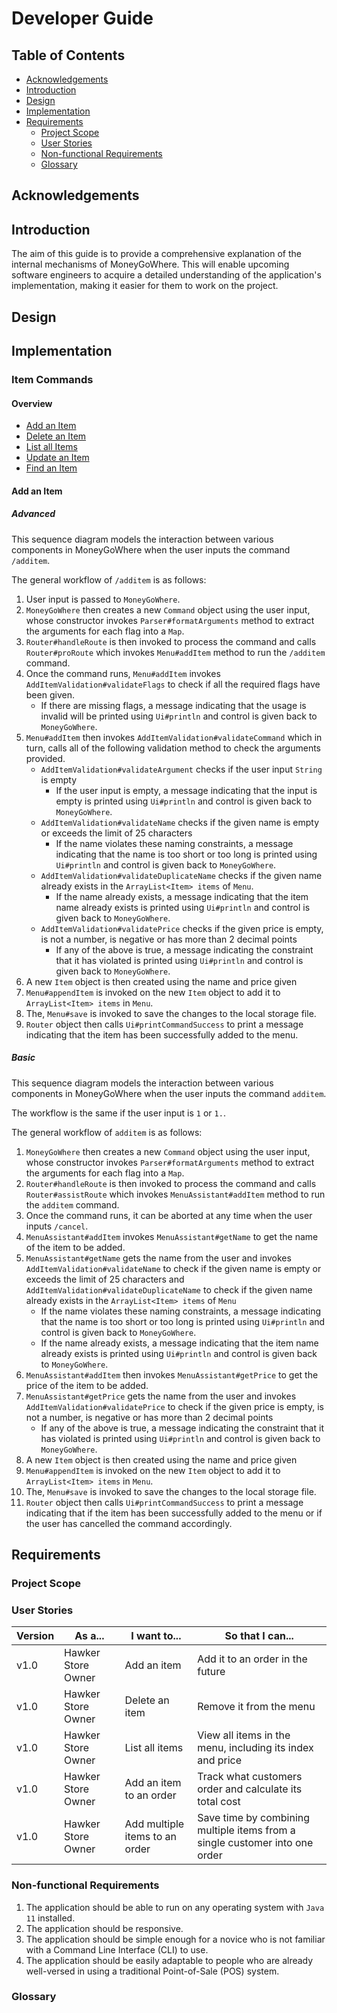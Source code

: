 # Developer Guide

## Table of Contents
* [Acknowledgements](#acknowledgements)
* [Introduction](#introduction)
* [Design](#design)
* [Implementation](#implementation)
* [Requirements](#requirements)
  * [Project Scope](#project-scope)
  * [User Stories](#user-stories)
  * [Non-functional Requirements](#non-functional-requirements)
  * [Glossary](#glossary)

## Acknowledgements

## Introduction
The aim of this guide is to provide a comprehensive explanation of the internal mechanisms of MoneyGoWhere. 
This will enable upcoming software engineers to acquire a detailed understanding of the application's implementation, making it easier for them to work on the project.

## Design

## Implementation



### Item Commands
#### Overview
* [Add an Item](#add-an-item)
* [Delete an Item](#delete-an-item)
* [List all Items](#list-all-items)
* [Update an Item](#update-an-item)
* [Find an Item](#find-an-item)

#### Add an Item
##### Advanced
This sequence diagram models the interaction between various components in MoneyGoWhere when the user inputs the command `/additem`.

The general workflow of `/additem` is as follows:
1. User input is passed to `MoneyGoWhere`.
1. `MoneyGoWhere` then creates a new `Command` object using the user input, whose constructor invokes `Parser#formatArguments` method to extract the arguments for each flag into a `Map`.
1. `Router#handleRoute` is then invoked to process the command and calls `Router#proRoute` which invokes `Menu#addItem` method to run the `/additem` command.
1. Once the command runs, `Menu#addItem` invokes `AddItemValidation#validateFlags` to check if all the required flags have been given.
   * If there are missing flags, a message indicating that the usage is invalid will be printed using `Ui#println` and control is given back to `MoneyGoWhere`.
1. `Menu#addItem` then invokes `AddItemValidation#validateCommand` which in turn, calls all of the following validation method to check the arguments provided.
   * `AddItemValidation#validateArgument` checks if the user input `String` is empty
     * If the user input is empty, a message indicating that the input is empty is printed using `Ui#println` and control is given back to `MoneyGoWhere`.
   * `AddItemValidation#validateName` checks if the given name is empty or exceeds the limit of 25 characters
     * If the name violates these naming constraints, a message indicating that the name is too short or too long is printed using `Ui#println` and control is given back to `MoneyGoWhere`.
   * `AddItemValidation#validateDuplicateName` checks if the given name already exists in the `ArrayList<Item> items` of `Menu`.
     * If the name already exists, a message indicating that the item name already exists is printed using `Ui#println` and control is given back to `MoneyGoWhere`.
   * `AddItemValidation#validatePrice` checks if the given price is empty, is not a number, is negative or has more than 2 decimal points
     * If any of the above is true, a message indicating the constraint that it has violated is printed using `Ui#println` and control is given back to `MoneyGoWhere`.
1. A new `Item` object is then created using the name and price given
1. `Menu#appendItem` is invoked on the new `Item` object to add it to `ArrayList<Item> items` in `Menu`.
1. The, `Menu#save` is invoked to save the changes to the local storage file.
1. `Router` object then calls `Ui#printCommandSuccess` to print a message indicating that the item has been successfully added to the menu.

##### Basic
This sequence diagram models the interaction between various components in MoneyGoWhere when the user inputs the command `additem`.

The workflow is the same if the user input is `1` or `1.`.

The general workflow of `additem` is as follows:
1. `MoneyGoWhere` then creates a new `Command` object using the user input, whose constructor invokes `Parser#formatArguments` method to extract the arguments for each flag into a `Map`.
1. `Router#handleRoute` is then invoked to process the command and calls `Router#assistRoute` which invokes `MenuAssistant#addItem` method to run the `additem` command.
1. Once the command runs, it can be aborted at any time when the user inputs `/cancel`.
1. `MenuAssistant#addItem` invokes `MenuAssistant#getName` to get the name of the item to be added.
1. `MenuAssistant#getName` gets the name from the user and invokes `AddItemValidation#validateName` to check if the given name is empty or exceeds the limit of 25 characters and `AddItemValidation#validateDuplicateName` to check if the given name already exists in the `ArrayList<Item> items` of `Menu`
   * If the name violates these naming constraints, a message indicating that the name is too short or too long is printed using `Ui#println` and control is given back to `MoneyGoWhere`.
   * If the name already exists, a message indicating that the item name already exists is printed using `Ui#println` and control is given back to `MoneyGoWhere`.
1. `MenuAssistant#addItem` then invokes `MenuAssistant#getPrice` to get the price of the item to be added.
1. `MenuAssistant#getPrice` gets the name from the user and invokes `AddItemValidation#validatePrice` to check if the given price is empty, is not a number, is negative or has more than 2 decimal points
   * If any of the above is true, a message indicating the constraint that it has violated is printed using `Ui#println` and control is given back to `MoneyGoWhere`.
1. A new `Item` object is then created using the name and price given
1. `Menu#appendItem` is invoked on the new `Item` object to add it to `ArrayList<Item> items` in `Menu`.
1. The, `Menu#save` is invoked to save the changes to the local storage file.
1. `Router` object then calls `Ui#printCommandSuccess` to print a message indicating that if the item has been successfully added to the menu or if the user has cancelled the command accordingly.


## Requirements

### Project Scope

### User Stories
| Version | As a...            | I want to...                         | So that I can...                                                                 |
| ------- | ------------------ | ------------------------------------ | -------------------------------------------------------------------------------- |
| v1.0    | Hawker Store Owner | Add an item                          | Add it to an order in the future                                                 |
| v1.0    | Hawker Store Owner | Delete an item                       | Remove it from the menu                                                          |
| v1.0    | Hawker Store Owner | List all items                       | View all items in the menu, including its index and price                        |
| v1.0    | Hawker Store Owner | Add an item to an order              | Track what customers order and calculate its total cost                          |
| v1.0    | Hawker Store Owner | Add multiple items to an order       | Save time by combining multiple items from a single customer into one order      |

### Non-functional Requirements
1. The application should be able to run on any operating system with `Java 11` installed.
2. The application should be responsive.
3. The application should be simple enough for a novice who is not familiar with a Command Line Interface (CLI) to use.
4. The application should be easily adaptable to people who are already well-versed in using a traditional Point-of-Sale (POS) system.

### Glossary
